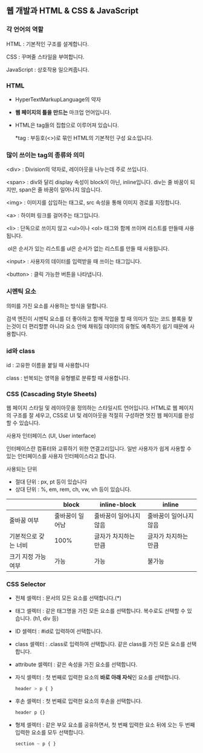 ## 웹 개발과 HTML & CSS & JavaScript

### 각 언어의 역할

HTML : 기본적인 구조를 설계합니다.

CSS : 꾸며줄 스타일을 부여합니다.

JavaScript : 상호작용 일으켜줍니다.



### HTML

- HyperTextMarkupLanguage의 약자

- **웹 페이지의 틀을 만드는** 마크업 언어입니다.

- HTML은 tag들의 집합으로 이루어져 있습니다.

  \*tag : 부등호(<>)로 묶인 HTML의 기본적인 구성 요소입니다.



### 많이 쓰이는 tag의 종류와 의미

\<div> : Division의 약자로, 레이아웃을 나누는데 주로 쓰입니다.

\<span> : div와 달리 display 속성이 block이 아닌, inline입니다. div는 줄 바꿈이 되지만, span은 줄 바꿈이  일어나지 않습니다.

\<img> : 이미지를 삽입하는 태그로, src 속성을 통해 이미지 경로를 지정합니다.

\<a> : 하이퍼 링크를 걸어주는 태그입니다.

\<li> : 단독으로 쓰이지 않고 \<ul>이나 \<ol> 태그와 함께 쓰이며 리스트를 만들때 사용됩니다.

​	ol은 순서가 있는 리스트를 ul은 순서가 없는 리스트를 만들 때 사용됩니다.

\<input> : 사용자의 데이터를 입력받을 때 쓰이는 태그입니다.

\<button> : 클릭 가능한 버튼을 나타냅니다.



### 시멘틱 요소

의미를 가진 요소를 사용하는 방식을 말합니다.

검색 엔진이 시멘틱 요소를 더 좋아하고 함께 작업을 할 때 의미가 있는 코드 블록을 찾는것이 더 편리할뿐 아니라 요소 안에 채워질 데이터의 유형도 예측하기 쉽기 때문에 사용합니다.



### id와  class

id : 고유한 이름을 붙일 때 사용합니다

class : 반복되는 영역을 유형별로 분류할 때 사용합니다.





### CSS (Cascading Style Sheets)

웹 페이지 스타일 및 레이아웃을 정의하는 스타일시트 언어입니다. HTML로 웹 페이지의 구조를 잘 세우고, CSS로 UI 및 레이아웃을 적절히 구성하면 멋진 웹 페이지를 완성할 수 있습니다. 


사용자 인터페이스 (UI, User interface)

인터페이스란 컴퓨터와 교류하기 위한 연결고리입니다. 일반 사용자가 쉽게 사용할 수 있는 인터페이스를 사용자 인터페이스라고 합니다.



사용되는 단위

- 절대 단위 : px, pt 등이 있습니다
- 상대 단위 : %, em, rem, ch, vw, vh 등이 있습니다.

|                      | block           | inline-block           | inline                 |
| -------------------- | --------------- | ---------------------- | ---------------------- |
| 줄바꿈 여부          | 줄바꿈이 일어남 | 줄바꿈이 일어나지 않음 | 줄바꿈이 일어나지 않음 |
| 기본적으로 갖는 너비 | 100%            | 글자가 차지하는 만큼   | 글자가 차지하는 만큼   |
| 크기 지정 가능 여부  | 가능            | 가능                   | 불가능                 |



### CSS Selector

- 전체 셀렉터 : 문서의 모든 요소를 선택합니다.(\*)

- 태그 셀렉터 : 같은 태그명을 가진 모든 요소를 선택합니다. 복수로도 선택할 수 있습니다. (h1, div 등)

- ID 셀렉터 : #id로 입력하여 선택합니다.

- class 셀렉터 : .class로 입력하여 선택합니다. 같은 class를 가진 모든 요소를 선택합니다.

- attribute 셀렉터 : 같은 속성을 가진 요소를 선택합니다. 

- 자식 셀렉터 : 첫 번째로 입력한 요소의 **바로 아래 자식**인 요소를 선택합니다.

  ```css
  header > p { }
  ```

- 후손 셀렉터 : 첫 번째로 입력한 요소의 후손을 선택합니다.

  ```css
  header p {}
  ```

- 형제 셀렉터 : 같은 부모 요소를 공유하면서, 첫 번째 입력한 요소 뒤에 오는 두 번째 입력한 요소를 모두 선택합니다.

  ```css
  section ~ p { }
  ```

